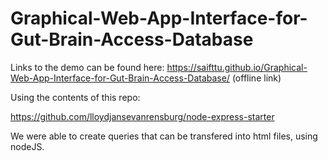 # Graphical-Web-App-Interface-for-Gut-Brain-Access-Database

Links to the demo can be found here: 
https://saifttu.github.io/Graphical-Web-App-Interface-for-Gut-Brain-Access-Database/
(offline link)

Using the contents of this repo: 

https://github.com/lloydjansevanrensburg/node-express-starter

We were able to create queries that can be transfered into html files, using nodeJS.
